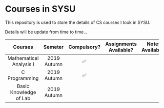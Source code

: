 # Courses in SYSU

This repository is used to store the details of CS courses I took in SYSU.

Details will be update from time to time...

|         Courses         |   Semeter   |    Compulsory?     | Assignments Available? | Notes Available? |
| :---------------------: | :---------: | :----------------: | :--------------------: | :--------------: |
| Mathematical Analysis Ⅰ | 2019 Autumn | :white_check_mark: |                        |                  |
|      C Programming      | 2019 Autumn | :white_check_mark: |                        |                  |
| Basic Knowledge of Lab  | 2019 Autumn |                    |                        |
